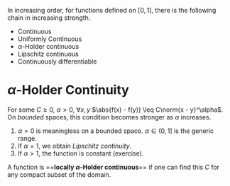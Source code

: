 In increasing order, for functions defined on $[0,1]$, there is the following chain in increasing strength.
- Continuous
- Uniformly Continuous
- $\alpha$-Holder continuous
- Lipschitz continuous
- Continuously differentiable

# $\alpha$-Holder Continuity
For some $C\geq 0$, $\alpha > 0$, $\forall x,y$  $\abs{f(x) - f(y)} \leq C\norm{x - y}^\alpha$. On *bounded* spaces, this condition becomes stronger as $\alpha$ increases.
1. $\alpha = 0$ is meaningless on a bounded space. $\alpha \in (0,1]$ is the generic range.
2. If $\alpha = 1$, we obtain *Lipschitz continuity*.
3. If $\alpha > 1$, the function is constant (exercise).

A function is ==**locally $\alpha$-Holder continuous**== if one can find this $C$ for any compact subset of the domain.